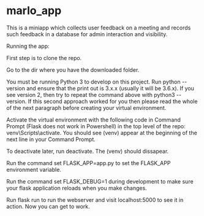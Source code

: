 # marlo_app
This is a miniapp which collects user feedback on a meeting and records such feedback in a database for admin interaction and visibility.

Running the app:

First step is to clone the repo.

Go to the dir where you have the downloaded folder.

You must be running Python 3 to develop on this project. Run python --version and ensure that the print out is 3.x.x (usually it will be 3.6.x). If you see version 2, then try to repeat the command above with python3 --version. If this second approach worked for you then please read the whole of the next paragraph before creating your virtual environment.

Activate the virtual environment with the following code in Command Prompt (Flask does not work in Powershell) in the top level of the repo: venv\Scripts\activate. You should see (venv) appear at the beginning of the next line in your Command Prompt.

To deactivate later, run deactivate. The (venv) should dissapear.

Run the command set FLASK_APP=app.py to set the FLASK_APP environment variable.

Run the command set FLASK_DEBUG=1 during development to make sure your flask application reloads when you make changes.

Run flask run to run the webserver and visit localhost:5000 to see it in action. Now you can get to work.

